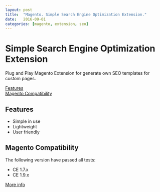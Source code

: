 ```yaml
---
layout: post
title:  "Magento. Simple Search Engine Optimization Extension."
date:   2016-09-01
categories: [magento, extension, seo]
---
```

# Simple Search Engine Optimization Extension

Plug and Play Magento Extension for generate own SEO templates for custom pages.

[Features](#features)  
[Magento Compatibility](#magento-compatibility)  

## Features  
- Simple in use  
- Lightweight  
- User friendly  

## Magento Compatibility  
The following version have passed all tests:  
- CE 1.7.x  
- CE 1.9.x  

[More info](https://github.com/evgv/NoName_SimpleSeo)
